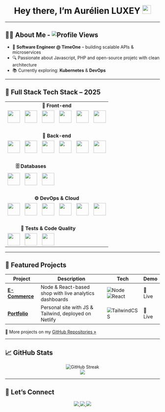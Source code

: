 <!-- Profile Header -->
<h1 align="center">
  Hey there, I’m Aurélien LUXEY <img src="https://media.giphy.com/media/hvRJCLFzcasrR4ia7z/giphy.gif" width="28">
</h1>

---

## 👨‍💻 About Me - <img src="https://komarev.com/ghpvc/?username=aluxey&style=plastic&color=blue" alt="Profile Views" />

- 💼 **Software Engineer @ TimeOne** – building scalable APIs & microservices  
- 🔍 Passionate about Javascript, PHP and open-source projetc with clean architecture  
- 📚 Currently exploring: **Kubernetes** & **DevOps**
  


---

## 🧰 Full Stack Tech Stack – 2025

<table align="center">
  <!-- FRONTEND -->
  <tr>
    <td align="center" colspan="7"><strong>🎨 Front-end</strong></td>
  </tr>
  <tr>
    <td><img src="https://skillicons.dev/icons?i=react" height="40" /></td>
    <td><img src="https://skillicons.dev/icons?i=nextjs" height="40" /></td>
    <td><img src="https://skillicons.dev/icons?i=ts" height="40" /></td>
    <td><img src="https://skillicons.dev/icons?i=tailwind" height="40" /></td>
    <td><img src="https://skillicons.dev/icons?i=html" height="40" /></td>
    <td><img src="https://skillicons.dev/icons?i=css" height="40" /></td>
  </tr>

  <tr><td colspan="7"><br/></td></tr>

  <!-- BACKEND -->
  <tr>
    <td align="center" colspan="6"><strong>🧠 Back-end</strong></td>
  </tr>
  <tr>
    <td><img src="https://skillicons.dev/icons?i=nodejs" height="40" /></td>
    <td><img src="https://skillicons.dev/icons?i=go" height="40" /></td>
    <td><img src="https://skillicons.dev/icons?i=nestjs" height="40" /></td>
    <td><img src="https://skillicons.dev/icons?i=express" height="40" /></td>
    <td><img src="https://skillicons.dev/icons?i=graphql" height="40" /></td>
    <td><img src="https://skillicons.dev/icons?i=firebase" height="40" /></td>
  </tr>

  <tr><td colspan="6"><br/></td></tr>

  <!-- DATABASES -->
  <tr>
    <td align="center" colspan="3"><strong>🗄️ Databases</strong></td>
  </tr>
  <tr>
    <td><img src="https://skillicons.dev/icons?i=postgres" height="40" /></td>
    <td><img src="https://skillicons.dev/icons?i=mongodb" height="40" /></td>
    <td><img src="https://skillicons.dev/icons?i=mysql" height="40" /></td>
  </tr>

  <tr><td colspan="3"><br/></td></tr>

  <!-- DEVOPS & CLOUD -->
  <tr>
    <td align="center" colspan="6"><strong>⚙️ DevOps & Cloud</strong></td>
  </tr>
  <tr>
    <td><img src="https://skillicons.dev/icons?i=docker" height="40" /></td>
    <td><img src="https://skillicons.dev/icons?i=git" height="40" /></td>
    <td><img src="https://skillicons.dev/icons?i=github" height="40" /></td>
    <td><img src="https://skillicons.dev/icons?i=vercel" height="40" /></td>
    <td><img src="https://skillicons.dev/icons?i=aws" height="40" /></td>
    <td><img src="https://skillicons.dev/icons?i=linux" height="40" /></td>
  </tr>

  <tr><td colspan="6"><br/></td></tr>

  <!-- TESTING & QUALITY -->
  <tr>
    <td align="center" colspan="5"><strong>🧪 Tests & Code Quality</strong></td>
  </tr>
  <tr>
    <td><img src="https://skillicons.dev/icons?i=jest" height="40" /></td>
    <td><img src="https://vitest.dev/logo.svg" height="40" /></td>
    <td><img src="https://playwright.dev/img/playwright-logo.svg" height="40" /></td>
  </tr>
</table>

---

## 🚀 Featured Projects

| Project | Description | Tech | Demo |
|--------|-------------|------|------|
| [**E-Commerce**](https://github.com/aluxey/E-Commerce) | Node & React-based shop with live analytics dashboards | ![Node](https://img.shields.io/badge/PHP-777BB4?logo=php) ![React](https://img.shields.io/badge/React-20232A?logo=react) | 🔗 Live |
| [**Portfolio**](https://github.com/aluxey/Portfolio-AurelienLUXEY) | Personal site with JS & Tailwind, deployed on Netlify | ![TailwindCSS](https://img.shields.io/badge/TailwindCSS-06B6D4?logo=tailwind-css) | 🔗 Live |

📌 More projects on my [GitHub Repositories »](https://github.com/aluxey?tab=repositories)

---

## 📈 GitHub Stats

<p align="center">
  <img src="https://github-readme-streak-stats.herokuapp.com/?user=aluxey&theme=radical" alt="GitHub Streak" />
  <br/>
  <img src="https://github-readme-stats.vercel.app/api/top-langs/?username=aluxey&layout=compact&theme=tokyonight&hide_border=true" />
</p>

---

## 🤝 Let’s Connect

<p align="center">
  <a href="mailto:aurelien.luxeyy@gmail.com">
    <img src="https://img.shields.io/badge/Gmail-D14836?style=for-the-badge&logo=gmail&logoColor=white" />
  </a>
  <a href="https://www.linkedin.com/in/aurelien-luxey-018841250/">
    <img src="https://img.shields.io/badge/LinkedIn-0A66C2?style=for-the-badge&logo=linkedin&logoColor=white" />
  </a>
  <a href="https://aurelien-luxey.netlify.app/">
    <img src="https://img.shields.io/badge/Website-00C7B7?style=for-the-badge&logo=netlify&logoColor=white" />
  </a>
</p>
